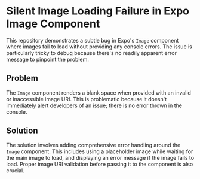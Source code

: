 # Silent Image Loading Failure in Expo Image Component

This repository demonstrates a subtle bug in Expo's `Image` component where images fail to load without providing any console errors. The issue is particularly tricky to debug because there's no readily apparent error message to pinpoint the problem.

## Problem

The `Image` component renders a blank space when provided with an invalid or inaccessible image URI.  This is problematic because it doesn't immediately alert developers of an issue; there is no error thrown in the console.

## Solution

The solution involves adding comprehensive error handling around the `Image` component. This includes using a placeholder image while waiting for the main image to load, and displaying an error message if the image fails to load.  Proper image URI validation before passing it to the component is also crucial.
